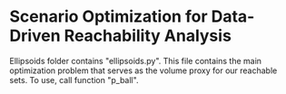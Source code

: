 # Scenario Optimization for Data-Driven Reachability Analysis

Ellipsoids folder contains "ellipsoids.py". This file contains the main optimization problem that serves as the volume proxy for our reachable sets. To use, call function "p_ball".
